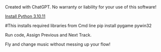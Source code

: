 Created with ChatGPT. No warranty or liability for your use of this software!


[Install  Python 3.10.11 ](https://www.python.org/downloads/release/python-31011/)

#This installs required libraries from Cmd line
pip install pygame pywin32       


Run code,  Assign Previous and Next Track.  

Fly and change music without messing up your flow!
